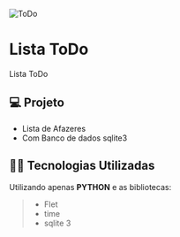 ![ToDo](https://github.com/LuzoGAN/afazeres/assets/28062741/386cf011-6b7b-45c5-878c-5843a7e53c09)
# Lista ToDo

Lista ToDo 

## 💻 Projeto

- Lista de Afazeres
- Com Banco de dados sqlite3
  

## 👨‍💻 Tecnologias Utilizadas

Utilizando apenas **PYTHON** e as bibliotecas:
> - Flet
> - time
> - sqlite 3

